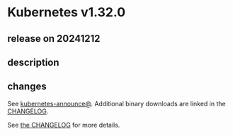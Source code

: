 # Kubernetes v1.32.0

## release on 20241212
## description
## changes
See <a href="https://groups.google.com/forum/#!forum/kubernetes-announce" rel="nofollow">kubernetes-announce@</a>. Additional binary downloads are linked in the <a href="https://github.com/kubernetes/kubernetes/blob/master/CHANGELOG/CHANGELOG-1.32.md">CHANGELOG</a>.

See <a href="https://github.com/kubernetes/kubernetes/blob/master/CHANGELOG/CHANGELOG-1.32.md">the CHANGELOG</a> for more details.

